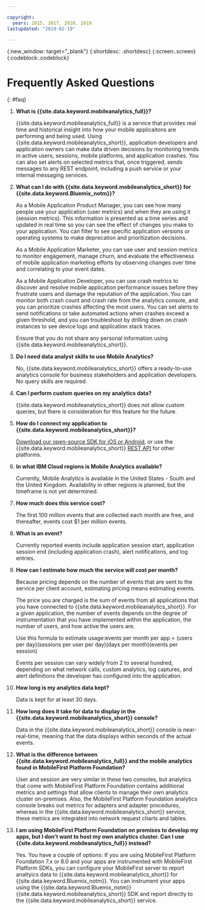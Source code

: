 ```yaml
---

copyright:
  years: 2015, 2017, 2018, 2019
lastupdated: "2019-02-19"

---
```

{:new_window: target="_blank"}
{:shortdesc: .shortdesc}
{:screen:.screen}
{:codeblock:.codeblock}


# Frequently Asked Questions 
{: #faq}


1. **What is {{site.data.keyword.mobileanalytics_full}}?**
	
	{{site.data.keyword.mobileanalytics_full}} is a service that provides real time and historical insight into how your mobile applicaitons are performing and being used. Using {{site.data.keyword.mobileanalytics_short}}, application developers and application owners can make data driven decisions by monitoring trends in active users, sessions, mobile platforms, and application crashes. You can also set alerts on selected metrics that, once triggered, sends messages to any REST endpoint, including a push service or your internal messaging services.


2. **What can I do with {{site.data.keyword.mobileanalytics_short}} for {{site.data.keyword.Bluemix_notm}}?**

	As a Mobile Application Product Manager, you can see how many people use your application (user metrics) and when they are using it (session metrics). This information is presented as a time series and updated in real time so you can see the effect of changes you make to your application. You can filter to see specific application versions or operating systems to make deprecation and prioritization decisions. 
	
	As a Mobile Application Marketer, you can use user and session metrics to monitor engagement, manage churn, and evaluate the effectiveness of mobile application marketing efforts by observing changes over time and correlating to your event dates.
	
	As a Mobile Application Developer, you can use crash metrics to discover and resolve mobile application performance issues before they frustrate users and damage the reputation of the application. You can monitor both crash count and crash rate from the analytics console, and you can prioritize crashes affecting the most users. You can set alerts to send notifications or take automated actions when crashes exceed a given threshold, and you can troubleshoot by drilling down on crash instances to see device logs and application stack traces.
	
	Ensure that you do not share any personal information using {{site.data.keyword.mobileanalytics_short}}.

3. **Do I need data analyst skills to use Mobile Analytics?**

	No, {{site.data.keyword.mobileanalytics_short}} offers a ready-to-use analytics console for business stakeholders and application developers. No query skills are required.

4. **Can I perform custom queries on my analytics data?**

    {{site.data.keyword.mobileanalytics_short}} does not allow custom queries, but there is consideration for this feature for the future.
	
5. **How do I connect my application to {{site.data.keyword.mobileanalytics_short}}?**

    [Download our open-source SDK for iOS or Android](/docs/services/mobileanalytics/install-client-sdk.html), or use the {{site.data.keyword.mobileanalytics_short}} [REST API](https://mobile-analytics-dashboard.ng.bluemix.net/analytics-service/) for other platforms. 

6. **In what IBM Cloud regions is Mobile Analytics available?**

    Currently, Mobile Analytics is available in the United States - South and the United Kingdom. Availability in other regions is planned, but the timeframe is not yet determined.

7. **How much does this service cost?**

    The first 100 million events that are collected each month are free, and thereafter, events cost $1 per million events.
	
8. **What is an event?**

    Currently reported events include application session start, application session end (including application crash), alert notifications, and log entries.
	
9. **How can I estimate how much the service will cost per month?**

    Because pricing depends on the number of events that are sent to the service per client account, estimating pricing means estimating events.  
	
	The price you are charged is the sum of events from all applications that you have connected to {{site.data.keyword.mobileanalytics_short}}. For a given application, the number of events depends on the degree of instrumentation that you have implemented within the application, the number of users, and how active the users are. 
	
	Use this formula to estimate usage:events per month per app = (users per day)(sessions per user per day)(days per month)(events per session)
	
	Events per session can vary widely from 2 to several hundred, depending on what network calls, custom analytics, log captures, and alert definitions the developer has configured into the application.

9. **How long is my analytics data kept?**

    Data is kept for at least 30 days.
	
10. **How long does it take for data to display in the {{site.data.keyword.mobileanalytics_short}} console?**

    Data in the {{site.data.keyword.mobileanalytics_short}} console is near-real-time, meaning that the data displays within seconds of the actual events.
	
11. **What is the difference between {{site.data.keyword.mobileanalytics_full}} and the mobile analytics found in MobileFirst Platform Foundation?**

    User and session are very similar in these two consoles, but analytics that come with MobileFirst Platform Foundation contains additional metrics and settings that allow clients to manage their own analytics cluster on-premises. Also, the MobileFirst Platform Foundation analytics console breaks out metrics for adapters and adapter procedures, whereas in the {{site.data.keyword.mobileanalytics_short}} service, these metrics are integrated into network request charts and tables.
	
12. **I am using MobileFirst Platform Foundation on premises to develop my apps, but I don't want to host my own analytics cluster. Can I use {{site.data.keyword.mobileanalytics_full}} instead?**

    Yes. You have a couple of options: If you are using MobileFirst Platform Foundation 7.x or 8.0 and your apps are instrumented with MobileFirst Platform SDKs, you can configure your MobileFirst server to report analtyics data to {{site.data.keyword.mobileanalytics_short}} for {{site.data.keyword.Bluemix_notm}}. You can instrument your apps using the {{site.data.keyword.Bluemix_notm}} {{site.data.keyword.mobileanalytics_short}} SDK and report directly to the {{site.data.keyword.mobileanalytics_short}} service.